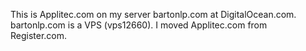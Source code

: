 This is Applitec.com on my server bartonlp.com at DigitalOcean.com.
bartonlp.com is a VPS (vps12660).
I moved Applitec.com from Register.com.

